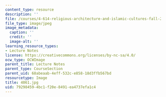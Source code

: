 ```yaml
---
content_type: resource
description: ''
file: /courses/4-614-religious-architecture-and-islamic-cultures-fall-2002/792984594bc1f20e8491ea4737efa1c4_4061.jpg
file_type: image/jpeg
image_metadata:
  caption: ''
  credit: ''
  image-alt: ''
learning_resource_types:
- Lecture Notes
license: https://creativecommons.org/licenses/by-nc-sa/4.0/
ocw_type: OCWImage
parent_title: Lecture Notes
parent_type: CourseSection
parent_uid: 68abeaab-4eff-532c-e858-18d3ffb567bd
resourcetype: Image
title: 4061.jpg
uid: 79298459-4bc1-f20e-8491-ea4737efa1c4
---
```

